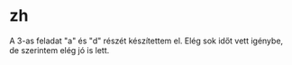 # zh
A 3-as feladat "a" és "d" részét készítettem el. Elég sok időt vett igénybe, de szerintem elég jó is lett.
